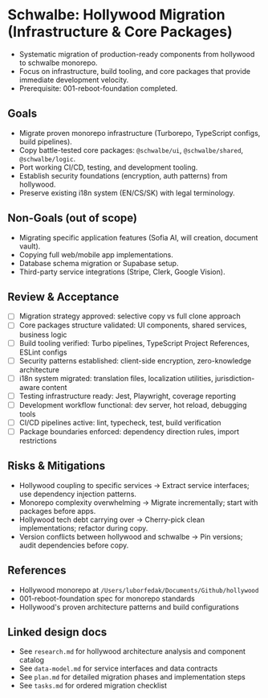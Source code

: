 # Schwalbe: Hollywood Migration (Infrastructure & Core Packages)

- Systematic migration of production-ready components from hollywood to schwalbe monorepo.
- Focus on infrastructure, build tooling, and core packages that provide immediate development velocity.
- Prerequisite: 001-reboot-foundation completed.

## Goals

- Migrate proven monorepo infrastructure (Turborepo, TypeScript configs, build pipelines).
- Copy battle-tested core packages: `@schwalbe/ui`, `@schwalbe/shared`, `@schwalbe/logic`.
- Port working CI/CD, testing, and development tooling.
- Establish security foundations (encryption, auth patterns) from hollywood.
- Preserve existing i18n system (EN/CS/SK) with legal terminology.

## Non-Goals (out of scope)

- Migrating specific application features (Sofia AI, will creation, document vault).
- Copying full web/mobile app implementations.
- Database schema migration or Supabase setup.
- Third-party service integrations (Stripe, Clerk, Google Vision).

## Review & Acceptance

- [ ] Migration strategy approved: selective copy vs full clone approach
- [ ] Core packages structure validated: UI components, shared services, business logic
- [ ] Build tooling verified: Turbo pipelines, TypeScript Project References, ESLint configs
- [ ] Security patterns established: client-side encryption, zero-knowledge architecture  
- [ ] i18n system migrated: translation files, localization utilities, jurisdiction-aware content
- [ ] Testing infrastructure ready: Jest, Playwright, coverage reporting
- [ ] Development workflow functional: dev server, hot reload, debugging tools
- [ ] CI/CD pipelines active: lint, typecheck, test, build verification
- [ ] Package boundaries enforced: dependency direction rules, import restrictions

## Risks & Mitigations

- Hollywood coupling to specific services → Extract service interfaces; use dependency injection patterns.
- Monorepo complexity overwhelming → Migrate incrementally; start with packages before apps.
- Hollywood tech debt carrying over → Cherry-pick clean implementations; refactor during copy.
- Version conflicts between hollywood and schwalbe → Pin versions; audit dependencies before copy.

## References

- Hollywood monorepo at `/Users/luborfedak/Documents/Github/hollywood`
- 001-reboot-foundation spec for monorepo standards
- Hollywood's proven architecture patterns and build configurations

## Linked design docs

- See `research.md` for hollywood architecture analysis and component catalog
- See `data-model.md` for service interfaces and data contracts
- See `plan.md` for detailed migration phases and implementation steps
- See `tasks.md` for ordered migration checklist
